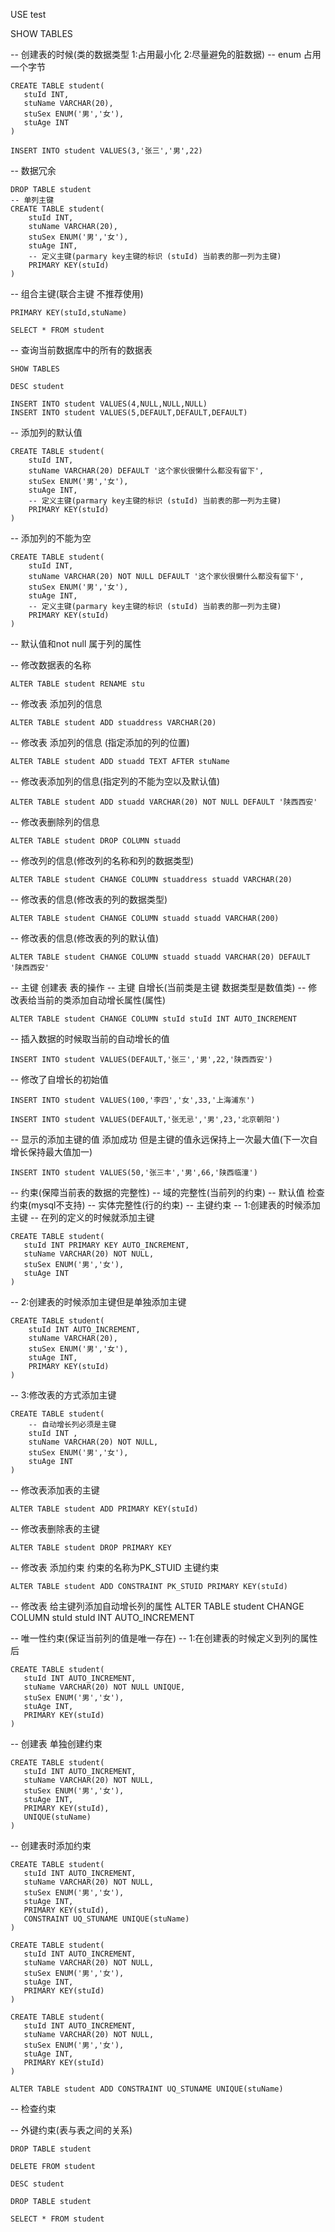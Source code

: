 USE test

SHOW TABLES


-- 创建表的时候(类的数据类型 1:占用最小化 2:尽量避免的脏数据)
-- enum 占用一个字节

```
CREATE TABLE student(
   stuId INT,
   stuName VARCHAR(20),
   stuSex ENUM('男','女'),
   stuAge INT
)
```



```
INSERT INTO student VALUES(3,'张三','男',22)
```


-- 数据冗余


```
DROP TABLE student
-- 单列主键
CREATE TABLE student(
    stuId INT,
    stuName VARCHAR(20),
    stuSex ENUM('男','女'),
    stuAge INT,
    -- 定义主键(parmary key主键的标识 (stuId) 当前表的那一列为主键)
    PRIMARY KEY(stuId)
)
```

-- 组合主键(联合主键 不推荐使用)

```
PRIMARY KEY(stuId,stuName)

SELECT * FROM student
```


-- 查询当前数据库中的所有的数据表

```
SHOW TABLES

DESC student

INSERT INTO student VALUES(4,NULL,NULL,NULL)
INSERT INTO student VALUES(5,DEFAULT,DEFAULT,DEFAULT)
```

-- 添加列的默认值

```
CREATE TABLE student(
    stuId INT,
    stuName VARCHAR(20) DEFAULT '这个家伙很懒什么都没有留下',
    stuSex ENUM('男','女'),
    stuAge INT,
    -- 定义主键(parmary key主键的标识 (stuId) 当前表的那一列为主键)
    PRIMARY KEY(stuId)
)
```

-- 添加列的不能为空

```
CREATE TABLE student(
    stuId INT,
    stuName VARCHAR(20) NOT NULL DEFAULT '这个家伙很懒什么都没有留下',
    stuSex ENUM('男','女'),
    stuAge INT,
    -- 定义主键(parmary key主键的标识 (stuId) 当前表的那一列为主键)
    PRIMARY KEY(stuId)
)
```

-- 默认值和not null 属于列的属性

-- 修改数据表的名称

```
ALTER TABLE student RENAME stu
```


-- 修改表 添加列的信息

```
ALTER TABLE student ADD stuaddress VARCHAR(20)
```

-- 修改表 添加列的信息 (指定添加的列的位置)

```
ALTER TABLE student ADD stuadd TEXT AFTER stuName
```

-- 修改表添加列的信息(指定列的不能为空以及默认值)

```
ALTER TABLE student ADD stuadd VARCHAR(20) NOT NULL DEFAULT '陕西西安'
```

-- 修改表删除列的信息

```
ALTER TABLE student DROP COLUMN stuadd
```

-- 修改列的信息(修改列的名称和列的数据类型)

```
ALTER TABLE student CHANGE COLUMN stuaddress stuadd VARCHAR(20)
```


-- 修改表的信息(修改表的列的数据类型)

```
ALTER TABLE student CHANGE COLUMN stuadd stuadd VARCHAR(200)
```

-- 修改表的信息(修改表的列的默认值)

```
ALTER TABLE student CHANGE COLUMN stuadd stuadd VARCHAR(20) DEFAULT '陕西西安'
```


-- 主键 创建表 表的操作
-- 主键 自增长(当前类是主键 数据类型是数值类) 
-- 修改表给当前的类添加自动增长属性(属性)

```
ALTER TABLE student CHANGE COLUMN stuId stuId INT AUTO_INCREMENT
```

-- 插入数据的时候取当前的自动增长的值

```
INSERT INTO student VALUES(DEFAULT,'张三','男',22,'陕西西安')
```


-- 修改了自增长的初始值

```
INSERT INTO student VALUES(100,'李四','女',33,'上海浦东')
```


```
INSERT INTO student VALUES(DEFAULT,'张无忌','男',23,'北京朝阳')
```

-- 显示的添加主键的值 添加成功 但是主键的值永远保持上一次最大值(下一次自增长保持最大值加一)

```
INSERT INTO student VALUES(50,'张三丰','男',66,'陕西临潼')
```


-- 约束(保障当前表的数据的完整性)
-- 域的完整性(当前列的约束)
-- 默认值 检查约束(mysql不支持)
-- 实体完整性(行的约束)
-- 主键约束
-- 1:创建表的时候添加主键
-- 在列的定义的时候就添加主键

```
CREATE TABLE student(
   stuId INT PRIMARY KEY AUTO_INCREMENT,
   stuName VARCHAR(20) NOT NULL,
   stuSex ENUM('男','女'),
   stuAge INT
)
```

-- 2:创建表的时候添加主键但是单独添加主键

```
CREATE TABLE student(
    stuId INT AUTO_INCREMENT,
    stuName VARCHAR(20),
    stuSex ENUM('男','女'),
    stuAge INT,
    PRIMARY KEY(stuId)
)
```


-- 3:修改表的方式添加主键

```
CREATE TABLE student(
    -- 自动增长列必须是主键
    stuId INT ,
    stuName VARCHAR(20) NOT NULL,
    stuSex ENUM('男','女'),
    stuAge INT
)
```

-- 修改表添加表的主键

```
ALTER TABLE student ADD PRIMARY KEY(stuId)
```

-- 修改表删除表的主键

```
ALTER TABLE student DROP PRIMARY KEY
```

-- 修改表 添加约束 约束的名称为PK_STUID 主键约束

```
ALTER TABLE student ADD CONSTRAINT PK_STUID PRIMARY KEY(stuId)
```

-- 修改表 给主键列添加自动增长列的属性
ALTER TABLE student CHANGE COLUMN stuId stuId INT AUTO_INCREMENT


-- 唯一性约束(保证当前列的值是唯一存在)
-- 1:在创建表的时候定义到列的属性后

```
CREATE TABLE student(
   stuId INT AUTO_INCREMENT,
   stuName VARCHAR(20) NOT NULL UNIQUE,
   stuSex ENUM('男','女'),
   stuAge INT,
   PRIMARY KEY(stuId)
)
```

-- 创建表 单独创建约束

```
CREATE TABLE student(
   stuId INT AUTO_INCREMENT,
   stuName VARCHAR(20) NOT NULL,
   stuSex ENUM('男','女'),
   stuAge INT,
   PRIMARY KEY(stuId),
   UNIQUE(stuName)
)
```

-- 创建表时添加约束 

```
CREATE TABLE student(
   stuId INT AUTO_INCREMENT,
   stuName VARCHAR(20) NOT NULL,
   stuSex ENUM('男','女'),
   stuAge INT,
   PRIMARY KEY(stuId),
   CONSTRAINT UQ_STUNAME UNIQUE(stuName)
)

CREATE TABLE student(
   stuId INT AUTO_INCREMENT,
   stuName VARCHAR(20) NOT NULL,
   stuSex ENUM('男','女'),
   stuAge INT,
   PRIMARY KEY(stuId)
)

CREATE TABLE student(
   stuId INT AUTO_INCREMENT,
   stuName VARCHAR(20) NOT NULL,
   stuSex ENUM('男','女'),
   stuAge INT,
   PRIMARY KEY(stuId)
)

ALTER TABLE student ADD CONSTRAINT UQ_STUNAME UNIQUE(stuName)
```


-- 检查约束

-- 外键约束(表与表之间的关系)


```
DROP TABLE student

DELETE FROM student

DESC student

DROP TABLE student

SELECT * FROM student
```
